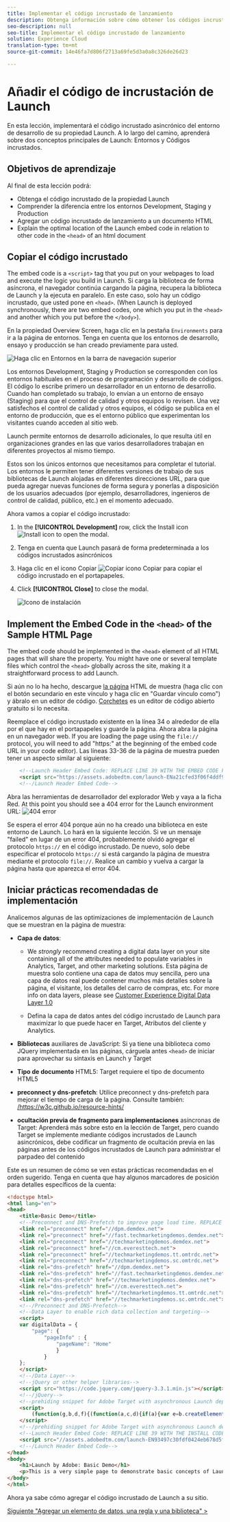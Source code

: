 ```yaml
---
title: Implementar el código incrustado de lanzamiento
description: Obtenga información sobre cómo obtener los códigos incrustados de la propiedad Launch e implementarlos en el sitio web. Esta lección forma parte del tutorial Implementación de Experience Cloud en sitios web con Launch.
seo-description: null
seo-title: Implementar el código incrustado de lanzamiento
solution: Experience Cloud
translation-type: tm+mt
source-git-commit: 14e46fa7d806f2713a69fe5d3a0a8c326de26d23

---
```



# Añadir el código de incrustación de Launch

En esta lección, implementará el código incrustado asincrónico del entorno de desarrollo de su propiedad Launch. A lo largo del camino, aprenderá sobre dos conceptos principales de Launch: Entornos y Códigos incrustados.

## Objetivos de aprendizaje

Al final de esta lección podrá:

* Obtenga el código incrustado de la propiedad Launch
* Comprender la diferencia entre los entornos Development, Staging y Production
* Agregar un código incrustado de lanzamiento a un documento HTML
* Explain the optimal location of the Launch embed code in relation to other code in the `<head>` of an html document

## Copiar el código incrustado

The embed code is a `<script>` tag that you put on your webpages to load and execute the logic you build in Launch. Si carga la biblioteca de forma asíncrona, el navegador continúa cargando la página, recupera la biblioteca de Launch y la ejecuta en paralelo. En este caso, solo hay un código incrustado, que usted pone en `<head>`. (When Launch is deployed synchronously, there are two embed codes, one which you put in the `<head>` and another which you put before the `</body>`).

En la propiedad Overview Screen, haga clic en la pestaña `Environments` para ir a la página de entornos. Tenga en cuenta que los entornos de desarrollo, ensayo y producción se han creado previamente para usted.

![Haga clic en Entornos en la barra de navegación superior](images/launch-environments.png)

Los entornos Development, Staging y Production se corresponden con los entornos habituales en el proceso de programación y desarrollo de códigos. El código lo escribe primero un desarrollador en un entorno de desarrollo. Cuando han completado su trabajo, lo envían a un entorno de ensayo (Staging) para que el control de calidad y otros equipos lo revisen. Una vez satisfechos el control de calidad y otros equipos, el código se publica en el entorno de producción, que es el entorno público que experimentan los visitantes cuando acceden al sitio web.

Launch permite entornos de desarrollo adicionales, lo que resulta útil en organizaciones grandes en las que varios desarrolladores trabajan en diferentes proyectos al mismo tiempo.

Estos son los únicos entornos que necesitamos para completar el tutorial. Los entornos le permiten tener diferentes versiones de trabajo de sus bibliotecas de Launch alojadas en diferentes direcciones URL, para que pueda agregar nuevas funciones de forma segura y ponerlas a disposición de los usuarios adecuados (por ejemplo, desarrolladores, ingenieros de control de calidad, público, etc.) en el momento adecuado.

Ahora vamos a copiar el código incrustado:

1. In the **[!UICONTROL Development]** row, click the Install icon ![Install icon](images/launch-installIcon.png) to open the modal.

1. Tenga en cuenta que Launch pasará de forma predeterminada a los códigos incrustados asincrónicos

1. Haga clic en el icono Copiar ![Copiar icono](images/launch-copyIcon.png) Copiar para copiar el código incrustado en el portapapeles.

1. Click **[!UICONTROL Close]** to close the modal.

   ![Icono de instalación](images/launch-copyInstallCode.png)

## Implement the Embed Code in the `<head>` of the Sample HTML Page

The embed code should be implemented in the `<head>` element of all HTML pages that will share the property. You might have one or several template files which control the `<head>` globally across the site, making it a straightforward process to add Launch.

Si aún no lo ha hecho, descargue [la página](https://www.enablementadobe.com/multi/web/basic-sample.html) HTML de muestra (haga clic con el botón secundario en este vínculo y haga clic en "Guardar vínculo como") y ábralo en un editor de código. [Corchetes](http://brackets.io/) es un editor de código abierto gratuito si lo necesita.

Reemplace el código incrustado existente en la línea 34 o alrededor de ella por el que hay en el portapapeles y guarde la página. Ahora abra la página en un navegador web. If you are loading the page using the `file://` protocol, you will need to add "https:" at the beginning of the embed code URL in your code editor). Las líneas 33-36 de la página de muestra pueden tener un aspecto similar al siguiente:

```html
    <!--Launch Header Embed Code: REPLACE LINE 39 WITH THE EMBED CODE FROM YOUR OWN DEVELOPMENT ENVIRONMENT-->
    <script src="https://assets.adobedtm.com/launch-ENa21cfed3f06f4ddf9690de8077b39e81-development.min.js" async></script>
    <!--/Launch Header Embed Code-->
```

Abra las herramientas de desarrollador del explorador Web y vaya a la ficha Red. At this point you should see a 404 error for the Launch environment URL:
![404 error](images/samplepage-404.png)

Se espera el error 404 porque aún no ha creado una biblioteca en este entorno de Launch. Lo hará en la siguiente lección. Si ve un mensaje "failed" en lugar de un error 404, probablemente olvidó agregar el protocolo `https://` en el código incrustado. De nuevo, solo debe especificar el protocolo `https://` si está cargando la página de muestra mediante el protocolo `file://`. Realice un cambio y vuelva a cargar la página hasta que aparezca el error 404.

## Iniciar prácticas recomendadas de implementación

Analicemos algunas de las optimizaciones de implementación de Launch que se muestran en la página de muestra:

* **Capa de datos**:

   * We *strongly* recommend creating a digital data layer on your site containing all of the attributes needed to populate variables in Analytics, Target, and other marketing solutions. Esta página de muestra solo contiene una capa de datos muy sencilla, pero una capa de datos real puede contener muchos más detalles sobre la página, el visitante, los detalles del carro de compras, etc. For more info on data layers, please see [Customer Experience Digital Data Layer 1.0](https://www.w3.org/2013/12/ceddl-201312.pdf)

   * Defina la capa de datos antes del código incrustado de Launch para maximizar lo que puede hacer en Target, Atributos del cliente y Analytics.

* **Bibliotecas** auxiliares de JavaScript: Si ya tiene una biblioteca como JQuery implementada en las páginas, cárguela antes `<head>` de iniciar para aprovechar su sintaxis en Launch y Target

* **Tipo de documento** HTML5: Target requiere el tipo de documento HTML5

* **preconnect y dns-prefetch**: Utilice preconnect y dns-prefetch para mejorar el tiempo de carga de la página. Consulte también: [/](https://w3c.github.io/resource-hints/)https://w3c.github.io/resource-hints/

* **ocultación previa de fragmento para implementaciones** asíncronas de Target: Aprenderá más sobre esto en la lección de Target, pero cuando Target se implemente mediante códigos incrustados de Launch asincrónicos, debe codificar un fragmento de ocultación previa en las páginas antes de los códigos incrustados de Launch para administrar el parpadeo del contenido

Este es un resumen de cómo se ven estas prácticas recomendadas en el orden sugerido. Tenga en cuenta que hay algunos marcadores de posición para detalles específicos de la cuenta:

```html
<!doctype html>
<html lang="en">
<head>
    <title>Basic Demo</title>
    <!--Preconnect and DNS-Prefetch to improve page load time. REPLACE "techmarketingdemos" WITH YOUR OWN AAM PARTNER ID, TARGET CLIENT CODE, AND ANALYTICS TRACKING SERVER-->
    <link rel="preconnect" href="//dpm.demdex.net">
    <link rel="preconnect" href="//fast.techmarketingdemos.demdex.net">
    <link rel="preconnect" href="//techmarketingdemos.demdex.net">
    <link rel="preconnect" href="//cm.everesttech.net">
    <link rel="preconnect" href="//techmarketingdemos.tt.omtrdc.net">
    <link rel="preconnect" href="//techmarketingdemos.sc.omtrdc.net">
    <link rel="dns-prefetch" href="//dpm.demdex.net">
    <link rel="dns-prefetch" href="//fast.techmarketingdemos.demdex.net">
    <link rel="dns-prefetch" href="//techmarketingdemos.demdex.net">
    <link rel="dns-prefetch" href="//cm.everesttech.net">
    <link rel="dns-prefetch" href="//techmarketingdemos.tt.omtrdc.net">
    <link rel="dns-prefetch" href="//techmarketingdemos.sc.omtrdc.net">
    <!--/Preconnect and DNS-Prefetch-->
    <!--Data Layer to enable rich data collection and targeting-->
    <script>
    var digitalData = {
        "page": {
            "pageInfo" : {
                "pageName": "Home"
                }
            }
    };
    </script>
    <!--/Data Layer-->
    <!--jQuery or other helper libraries-->
    <script src="https://code.jquery.com/jquery-3.3.1.min.js"></script>
    <!--/jQuery-->
    <!--prehiding snippet for Adobe Target with asynchronous Launch deployment-->
    <script>
        (function(g,b,d,f){(function(a,c,d){if(a){var e=b.createElement("style");e.id=c;e.innerHTML=d;a.appendChild(e)}})(b.getElementsByTagName("head")[0],"at-body-style",d);setTimeout(function(){var a=b.getElementsByTagName("head")[0];if(a){var c=b.getElementById("at-body-style");c&&a.removeChild(c)}},f)})(window,document,"body {opacity: 0 !important}",3E3);
    </script>
    <!--/prehiding snippet for Adobe Target with asynchronous Launch deployment-->
    <!--Launch Header Embed Code: REPLACE LINE 39 WITH THE INSTALL CODE FROM YOUR OWN DEVELOPMENT ENVIRONMENT-->
    <script src="//assets.adobedtm.com/launch-EN93497c30fdf0424eb678d5f4ffac66dc.min.js" async></script>
    <!--/Launch Header Embed Code-->
</head>
<body>
    <h1>Launch by Adobe: Basic Demo</h1>
    <p>This is a very simple page to demonstrate basic concepts of Launch by Adobe</p>
</body>
</html>
```

Ahora ya sabe cómo agregar el código incrustado de Launch a su sitio.

[Siguiente "Agregar un elemento de datos, una regla y una biblioteca" &gt;](launch-data-elements-rules.md)